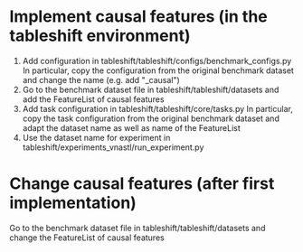 # Implement causal features (in the tableshift environment)
1. Add configuration in tableshift/tableshift/configs/benchmark_configs.py
   In particular, copy the configuration from the original benchmark dataset and change the name (e.g. add "_causal")
2. Go to the benchmark dataset file in tableshift/tableshift/datasets and add the FeatureList of causal features
3. Add task configuration in tableshift/tableshift/core/tasks.py
   In particular, copy the task configuration from the original benchmark dataset and adapt the dataset name as well as name of the FeatureList
4. Use the dataset name for experiment in tableshift/experiments_vnastl/run_experiment.py

# Change causal features (after first implementation)
Go to the benchmark dataset file in tableshift/tableshift/datasets and change the FeatureList of causal features